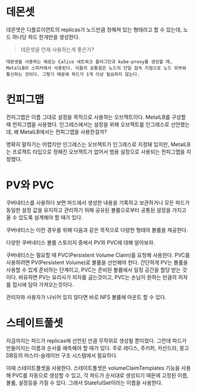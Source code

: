 # 데몬셋

데몬셋은 디플로이먼트의 replicas가 노드만큼 정해져 있는 형태라고 할 수 있는데, 노드 하나당 파드 한개만을 생성한다.

> 데몬셋을 언제 사용하는게 좋은가? 

    데몬셋을 사용하는 예로는 Calico 네트워크 플러그인과 kube-proxy를 생성할 때, MetalLB의 스피커에서 사용된다. 이들의 공통점은 노드의 단일 접속 지점으로 노드 외부와 통신하는 것이다. 그렇기 때문에 파드가 1개 이상 필요하지 않는다. 


# 컨피그맵

컨피그맵은 이름 그대로 설정을 목적으로 사용하는 오브젝트이다. MetalLB를 구성할 때 컨피그맵을 사용했다. 인그레스에서는 설정을 위해 오브젝트를 인그레스로 선언했는데, 왜 MetalLB에서는 컨피그맵을 사용한걸까?

명확히 말하기는 어렵지만 인그레스는 오브젝트가 인그레스로 지정돼 있지만, MetalLB는 프로젝트 타입으로 정해진 오브젝트가 없어서 범용 설정으로 사용되는 컨피그맵을 지정했다.


# PV와 PVC

쿠버네티스를 사용하다 보면 파드에서 생성한 내용을 기록하고 보관하거나 모든 파드가 동일한 설정 값을 유지하고 관리하기 위해 공유된 볼륨으로부터 공통된 설정을 가지고 올 수 있도록 설계해야 할 때가 있다.

쿠버네티스는 이런 경우를 위해 다음과 같은 목적으로 다양한 형태의 볼륨을 제공한다.

다양한 쿠버네티스 볼륨 스토리지 중에서 PV와 PVC에 대해 알아보자.

쿠버네티스는 필요할 때 PVC(Persistent Volume Claim)를 요청해 사용한다. PVC를 사용하려면 PV(Persistent Volume)로 볼륨을 선언해야 한다. 간단하게 PV는 볼륨을 사용할 수 있게 준비하는 단계이고, PVC는 준비된 볼륨에서 일정 공간을 할당 받는 것이다. 비유하면 PV는 요리사가 피자를 굽는것이고, PVC는 손님이 원하는 만큼의 피자를 접시에 담아 가져오는것이다. 

관리자와 사용자가 나뉘어 있지 않다면 바로 NFS 볼륨에 마운트 할 수 있다.

# 스테이트풀셋

지금까지는 파드가 replicas에 선언된 만큼 무작위로 생성될 뿐이었다. 그런데 파드가 만들어지는 이름과 순서를 예측해야 할 때가 있다. 주로 레디스, 주키퍼, 카산드라, 몽고DB등의 마스터-슬레이브 구조 시스템에서 필요하다.

이때 스테이트풀셋을 사용한다. 스테이트풀셋은 volumeClaimTemplates 기능을 사용해 PVC를 자동으로 생성할 수 있고, 각 파드가 순서대로 생성되기 때문에 고정된 이름, 볼륨, 설정등을 가질 수 있다. 그래서 StatefulSet이라는 이름을 사용한다.

